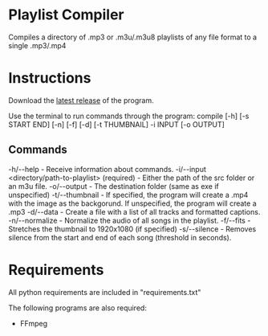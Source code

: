 # Playlist Compiler
Compiles a directory of .mp3 or .m3u/.m3u8 playlists of any file format to a single .mp3/.mp4

# Instructions
Download the [latest release](https://github.com/bramjohnson/playlist-compiler/releases) of the program.

Use the terminal to run commands through the program:
compile [-h] [-s START END] [-n] [-f] [-d] [-t THUMBNAIL] -i INPUT [-o OUTPUT]

## Commands
-h/--help - Receive information about commands.
-i/--input <directory/path-to-playlist> (required) - Either the path of the src folder or an m3u file.
-o/--output <directory> - The destination folder (same as exe if unspecified)
-t/--thumbnail <path-to-thumbnail> - If specified, the program will create a .mp4 with the image as the backgorund. If unspecified, the program will create a .mp3
-d/--data - Create a file with a list of all tracks and formatted captions.
-n/--normalize - Normalize the audio of all songs in the playlist.
-f/--fits - Stretches the thumbnail to 1920x1080 (if specified)
-s/--silence <start-threshold> <end-threshold> - Removes silence from the start and end of each song (threshold in seconds).

# Requirements
All python requirements are included in "requirements.txt"

The following programs are also required:
- FFmpeg